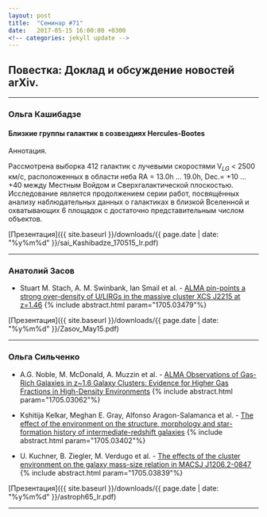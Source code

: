 ```yaml
---
layout: post
title:  "Семинар #71"
date:   2017-05-15 16:00:00 +0300
<!-- categories: jekyll update -->
---
```

## Повестка: Доклад и обсуждение новостей arXiv.

***

### Ольга Кашибадзе

#### **Близкие группы галактик в созвездиях Hercules-Bootes**

Аннотация.

Рассмотрена выборка 412 галактик с лучевыми скоростями V$_{LG}$ < 2500 км/с, расположенных в области неба RA = 13.0h ... 19.0h, Dec.= +10 ... +40 между Местным Войдом и Сверхгалактической плоскостью. Исследование является продолжением серии работ, посвящённых анализу наблюдательных данных о галактиках в близкой Вселенной и охватывающих 6 площадок с достаточно представительным числом объектов.

[Презентация]({{ site.baseurl  }}/downloads/{{ page.date | date: "%y%m%d" }}/sai_Kashibadze_170515_lr.pdf)

***

### Анатолий Засов

- Stuart M. Stach, A. M. Swinbank, Ian Smail et al. - [ALMA pin-points a strong over-density of U/LIRGs in the massive cluster XCS J2215 at z=1.46](https://arxiv.org/abs/1705.03479) {% include abstract.html param="1705.03479"%}

> 

[Презентация]({{ site.baseurl  }}/downloads/{{ page.date | date: "%y%m%d" }}/Zasov_May15.pdf)

***

### Ольга Сильченко

- A.G. Noble, M. McDonald, A. Muzzin et al. - [ALMA Observations of Gas-Rich Galaxies in z~1.6 Galaxy Clusters: Evidence for Higher Gas Fractions in High-Density Environments](https://arxiv.org/abs/1705.03062) {% include abstract.html param="1705.03062"%}

> 

- Kshitija Kelkar, Meghan E. Gray, Alfonso Aragon-Salamanca et al. - [The effect of the environment on the structure, morphology and star-formation history of intermediate-redshift galaxies](https://arxiv.org/abs/1705.03402) {% include abstract.html param="1705.03402"%}

> 

- U. Kuchner, B. Ziegler, M. Verdugo et al. - [The effects of the cluster environment on the galaxy mass-size relation in MACSJ J1206.2-0847](https://arxiv.org/abs/1705.03839) {% include abstract.html param="1705.03839"%}

> 

[Презентация]({{ site.baseurl  }}/downloads/{{ page.date | date: "%y%m%d" }}/astroph65_lr.pdf)

***

